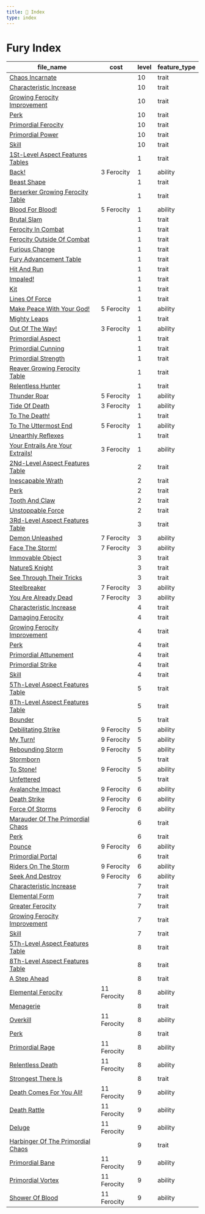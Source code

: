 ```yaml
---
title: 📑 Index
type: index
---
```


# Fury Index

| file_name                                                                                           | cost        | level | feature_type |
| --------------------------------------------------------------------------------------------------- | ----------- | ----- | ------------ |
| [Chaos Incarnate](10th-Level%20Features/Chaos%20Incarnate)                                          |             | 10    | trait        |
| [Characteristic Increase](10th-Level%20Features/Characteristic%20Increase)                          |             | 10    | trait        |
| [Growing Ferocity Improvement](10th-Level%20Features/Growing%20Ferocity%20Improvement)              |             | 10    | trait        |
| [Perk](10th-Level%20Features/Perk)                                                                  |             | 10    | trait        |
| [Primordial Ferocity](10th-Level%20Features/Primordial%20Ferocity)                                  |             | 10    | trait        |
| [Primordial Power](10th-Level%20Features/Primordial%20Power)                                        |             | 10    | trait        |
| [Skill](10th-Level%20Features/Skill)                                                                |             | 10    | trait        |
| [1St-Level Aspect Features Tables](1st-Level%20Features/1St-Level%20Aspect%20Features%20Tables)     |             | 1     | trait        |
| [Back!](1st-Level%20Features/Back%21)                                                               | 3 Ferocity  | 1     | ability      |
| [Beast Shape](1st-Level%20Features/Beast%20Shape)                                                   |             | 1     | trait        |
| [Berserker Growing Ferocity Table](1st-Level%20Features/Berserker%20Growing%20Ferocity%20Table)     |             | 1     | trait        |
| [Blood For Blood!](1st-Level%20Features/Blood%20For%20Blood%21)                                     | 5 Ferocity  | 1     | ability      |
| [Brutal Slam](1st-Level%20Features/Brutal%20Slam)                                                   |             | 1     | trait        |
| [Ferocity In Combat](1st-Level%20Features/Ferocity%20In%20Combat)                                   |             | 1     | trait        |
| [Ferocity Outside Of Combat](1st-Level%20Features/Ferocity%20Outside%20Of%20Combat)                 |             | 1     | trait        |
| [Furious Change](1st-Level%20Features/Furious%20Change)                                             |             | 1     | trait        |
| [Fury Advancement Table](1st-Level%20Features/Fury%20Advancement%20Table)                           |             | 1     | trait        |
| [Hit And Run](1st-Level%20Features/Hit%20And%20Run)                                                 |             | 1     | trait        |
| [Impaled!](1st-Level%20Features/Impaled%21)                                                         |             | 1     | trait        |
| [Kit](1st-Level%20Features/Kit)                                                                     |             | 1     | trait        |
| [Lines Of Force](1st-Level%20Features/Lines%20Of%20Force)                                           |             | 1     | trait        |
| [Make Peace With Your God!](1st-Level%20Features/Make%20Peace%20With%20Your%20God%21)               | 5 Ferocity  | 1     | ability      |
| [Mighty Leaps](1st-Level%20Features/Mighty%20Leaps)                                                 |             | 1     | trait        |
| [Out Of The Way!](1st-Level%20Features/Out%20Of%20The%20Way%21)                                     | 3 Ferocity  | 1     | ability      |
| [Primordial Aspect](1st-Level%20Features/Primordial%20Aspect)                                       |             | 1     | trait        |
| [Primordial Cunning](1st-Level%20Features/Primordial%20Cunning)                                     |             | 1     | trait        |
| [Primordial Strength](1st-Level%20Features/Primordial%20Strength)                                   |             | 1     | trait        |
| [Reaver Growing Ferocity Table](1st-Level%20Features/Reaver%20Growing%20Ferocity%20Table)           |             | 1     | trait        |
| [Relentless Hunter](1st-Level%20Features/Relentless%20Hunter)                                       |             | 1     | trait        |
| [Thunder Roar](1st-Level%20Features/Thunder%20Roar)                                                 | 5 Ferocity  | 1     | ability      |
| [Tide Of Death](1st-Level%20Features/Tide%20Of%20Death)                                             | 3 Ferocity  | 1     | ability      |
| [To The Death!](1st-Level%20Features/To%20The%20Death%21)                                           |             | 1     | trait        |
| [To The Uttermost End](1st-Level%20Features/To%20The%20Uttermost%20End)                             | 5 Ferocity  | 1     | ability      |
| [Unearthly Reflexes](1st-Level%20Features/Unearthly%20Reflexes)                                     |             | 1     | trait        |
| [Your Entrails Are Your Extrails!](1st-Level%20Features/Your%20Entrails%20Are%20Your%20Extrails%21) | 3 Ferocity  | 1     | ability      |
| [2Nd-Level Aspect Features Table](2nd-Level%20Features/2Nd-Level%20Aspect%20Features%20Table)       |             | 2     | trait        |
| [Inescapable Wrath](2nd-Level%20Features/Inescapable%20Wrath)                                       |             | 2     | trait        |
| [Perk](2nd-Level%20Features/Perk)                                                                   |             | 2     | trait        |
| [Tooth And Claw](2nd-Level%20Features/Tooth%20And%20Claw)                                           |             | 2     | trait        |
| [Unstoppable Force](2nd-Level%20Features/Unstoppable%20Force)                                       |             | 2     | trait        |
| [3Rd-Level Aspect Features Table](3rd-Level%20Features/3Rd-Level%20Aspect%20Features%20Table)       |             | 3     | trait        |
| [Demon Unleashed](3rd-Level%20Features/Demon%20Unleashed)                                           | 7 Ferocity  | 3     | ability      |
| [Face The Storm!](3rd-Level%20Features/Face%20The%20Storm%21)                                       | 7 Ferocity  | 3     | ability      |
| [Immovable Object](3rd-Level%20Features/Immovable%20Object)                                         |             | 3     | trait        |
| [NatureS Knight](3rd-Level%20Features/NatureS%20Knight)                                             |             | 3     | trait        |
| [See Through Their Tricks](3rd-Level%20Features/See%20Through%20Their%20Tricks)                     |             | 3     | trait        |
| [Steelbreaker](3rd-Level%20Features/Steelbreaker)                                                   | 7 Ferocity  | 3     | ability      |
| [You Are Already Dead](3rd-Level%20Features/You%20Are%20Already%20Dead)                             | 7 Ferocity  | 3     | ability      |
| [Characteristic Increase](4th-Level%20Features/Characteristic%20Increase)                           |             | 4     | trait        |
| [Damaging Ferocity](4th-Level%20Features/Damaging%20Ferocity)                                       |             | 4     | trait        |
| [Growing Ferocity Improvement](4th-Level%20Features/Growing%20Ferocity%20Improvement)               |             | 4     | trait        |
| [Perk](4th-Level%20Features/Perk)                                                                   |             | 4     | trait        |
| [Primordial Attunement](4th-Level%20Features/Primordial%20Attunement)                               |             | 4     | trait        |
| [Primordial Strike](4th-Level%20Features/Primordial%20Strike)                                       |             | 4     | trait        |
| [Skill](4th-Level%20Features/Skill)                                                                 |             | 4     | trait        |
| [5Th-Level Aspect Features Table](5th-Level%20Features/5Th-Level%20Aspect%20Features%20Table)       |             | 5     | trait        |
| [8Th-Level Aspect Features Table](5th-Level%20Features/8Th-Level%20Aspect%20Features%20Table)       |             | 5     | trait        |
| [Bounder](5th-Level%20Features/Bounder)                                                             |             | 5     | trait        |
| [Debilitating Strike](5th-Level%20Features/Debilitating%20Strike)                                   | 9 Ferocity  | 5     | ability      |
| [My Turn!](5th-Level%20Features/My%20Turn%21)                                                       | 9 Ferocity  | 5     | ability      |
| [Rebounding Storm](5th-Level%20Features/Rebounding%20Storm)                                         | 9 Ferocity  | 5     | ability      |
| [Stormborn](5th-Level%20Features/Stormborn)                                                         |             | 5     | trait        |
| [To Stone!](5th-Level%20Features/To%20Stone%21)                                                     | 9 Ferocity  | 5     | ability      |
| [Unfettered](5th-Level%20Features/Unfettered)                                                       |             | 5     | trait        |
| [Avalanche Impact](6th-Level%20Features/Avalanche%20Impact)                                         | 9 Ferocity  | 6     | ability      |
| [Death Strike](6th-Level%20Features/Death%20Strike)                                                 | 9 Ferocity  | 6     | ability      |
| [Force Of Storms](6th-Level%20Features/Force%20Of%20Storms)                                         | 9 Ferocity  | 6     | ability      |
| [Marauder Of The Primordial Chaos](6th-Level%20Features/Marauder%20Of%20The%20Primordial%20Chaos)   |             | 6     | trait        |
| [Perk](6th-Level%20Features/Perk)                                                                   |             | 6     | trait        |
| [Pounce](6th-Level%20Features/Pounce)                                                               | 9 Ferocity  | 6     | ability      |
| [Primordial Portal](6th-Level%20Features/Primordial%20Portal)                                       |             | 6     | trait        |
| [Riders On The Storm](6th-Level%20Features/Riders%20On%20The%20Storm)                               | 9 Ferocity  | 6     | ability      |
| [Seek And Destroy](6th-Level%20Features/Seek%20And%20Destroy)                                       | 9 Ferocity  | 6     | ability      |
| [Characteristic Increase](7th-Level%20Features/Characteristic%20Increase)                           |             | 7     | trait        |
| [Elemental Form](7th-Level%20Features/Elemental%20Form)                                             |             | 7     | trait        |
| [Greater Ferocity](7th-Level%20Features/Greater%20Ferocity)                                         |             | 7     | trait        |
| [Growing Ferocity Improvement](7th-Level%20Features/Growing%20Ferocity%20Improvement)               |             | 7     | trait        |
| [Skill](7th-Level%20Features/Skill)                                                                 |             | 7     | trait        |
| [5Th-Level Aspect Features Table](8th-Level%20Features/5Th-Level%20Aspect%20Features%20Table)       |             | 8     | trait        |
| [8Th-Level Aspect Features Table](8th-Level%20Features/8Th-Level%20Aspect%20Features%20Table)       |             | 8     | trait        |
| [A Step Ahead](8th-Level%20Features/A%20Step%20Ahead)                                               |             | 8     | trait        |
| [Elemental Ferocity](8th-Level%20Features/Elemental%20Ferocity)                                     | 11 Ferocity | 8     | ability      |
| [Menagerie](8th-Level%20Features/Menagerie)                                                         |             | 8     | trait        |
| [Overkill](8th-Level%20Features/Overkill)                                                           | 11 Ferocity | 8     | ability      |
| [Perk](8th-Level%20Features/Perk)                                                                   |             | 8     | trait        |
| [Primordial Rage](8th-Level%20Features/Primordial%20Rage)                                           | 11 Ferocity | 8     | ability      |
| [Relentless Death](8th-Level%20Features/Relentless%20Death)                                         | 11 Ferocity | 8     | ability      |
| [Strongest There Is](8th-Level%20Features/Strongest%20There%20Is)                                   |             | 8     | trait        |
| [Death Comes For You All!](9th-Level%20Features/Death%20Comes%20For%20You%20All%21)                 | 11 Ferocity | 9     | ability      |
| [Death Rattle](9th-Level%20Features/Death%20Rattle)                                                 | 11 Ferocity | 9     | ability      |
| [Deluge](9th-Level%20Features/Deluge)                                                               | 11 Ferocity | 9     | ability      |
| [Harbinger Of The Primordial Chaos](9th-Level%20Features/Harbinger%20Of%20The%20Primordial%20Chaos) |             | 9     | trait        |
| [Primordial Bane](9th-Level%20Features/Primordial%20Bane)                                           | 11 Ferocity | 9     | ability      |
| [Primordial Vortex](9th-Level%20Features/Primordial%20Vortex)                                       | 11 Ferocity | 9     | ability      |
| [Shower Of Blood](9th-Level%20Features/Shower%20Of%20Blood)                                         | 11 Ferocity | 9     | ability      |

